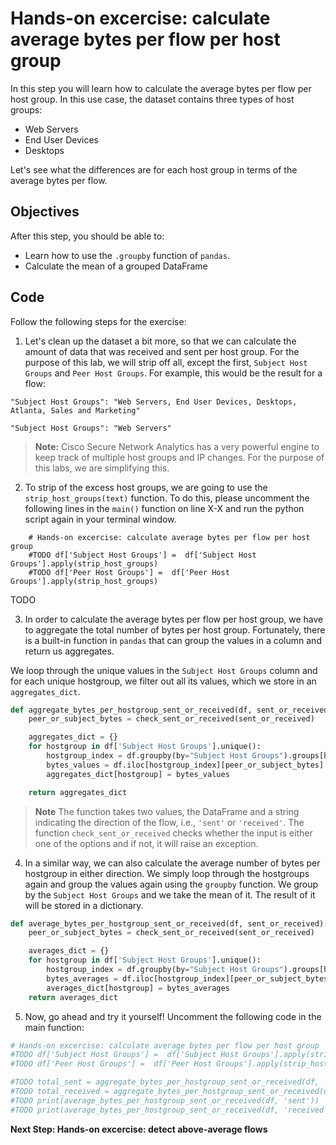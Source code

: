 # Hands-on excercise: calculate average bytes per flow per host group
In this step you will learn how to calculate the average bytes per flow per host group. In this use case, the dataset contains three types of host groups: 

* Web Servers
* End User Devices
* Desktops

Let's see what the differences are for each host group in terms of the average bytes per flow. 

## Objectives

After this step, you should be able to:

* Learn how to use the `.groupby` function of `pandas`. 
* Calculate the mean of a grouped DataFrame


## Code
Follow the following steps for the exercise:

1. Let's clean up the dataset a bit more, so that we can calculate the amount of data that was received and sent per host group. For the purpose of this lab, we will strip off all, except the first, `Subject Host Groups` and `Peer Host Groups`. For example, this would be the result for a flow:

`"Subject Host Groups": "Web Servers, End User Devices, Desktops, Atlanta, Sales and Marketing"`

`"Subject Host Groups": "Web Servers"`

> **Note:** Cisco Secure Network Analytics has a very powerful engine to keep track of multiple host groups and IP changes. For the purpose of this labs, we are simplifying this.

2. To strip of the excess host groups, we are going to use the `strip_host_groups(text)` function. To do this, please uncomment the following lines in the `main()` function on line X-X and run the python script again in your terminal window.

```
    # Hands-on excercise: calculate average bytes per flow per host group
    #TODO df['Subject Host Groups'] =  df['Subject Host Groups'].apply(strip_host_groups)
    #TODO df['Peer Host Groups'] =  df['Peer Host Groups'].apply(strip_host_groups)
```

TODO

3. In order to calculate the average bytes per flow per host group, we have to aggregate the total number of bytes per host group. Fortunately, there is a built-in function in `pandas` that can group the values in a column and return us aggregates. 

We loop through the unique values in the `Subject Host Groups` column and for each unique hostgroup, we filter out all its values, which we store in an `aggregates_dict`.

```python
def aggregate_bytes_per_hostgroup_sent_or_received(df, sent_or_received):
    peer_or_subject_bytes = check_sent_or_received(sent_or_received)

    aggregates_dict = {}
    for hostgroup in df['Subject Host Groups'].unique():
        hostgroup_index = df.groupby(by="Subject Host Groups").groups[hostgroup]
        bytes_values = df.iloc[hostgroup_index][peer_or_subject_bytes].values
        aggregates_dict[hostgroup] = bytes_values

    return aggregates_dict
```

>**Note** The function takes two values, the DataFrame and a string indicating the direction of the flow, i.e., `'sent'` or `'received'`. The function `check_sent_or_received` checks whether the input is either one of the options and if not, it will raise an exception. 

4. In a similar way, we can also calculate the average number of bytes per hostgroup in either direction. We simply loop through the hostgroups again and group the values again using the `groupby` function. We group by the `Subject Host Groups` and we take the mean of it. The result of it will be stored in a dictionary. 

```python
def average_bytes_per_hostgroup_sent_or_received(df, sent_or_received):
    peer_or_subject_bytes = check_sent_or_received(sent_or_received)

    averages_dict = {}
    for hostgroup in df['Subject Host Groups'].unique():
        hostgroup_index = df.groupby(by="Subject Host Groups").groups[hostgroup]
        bytes_averages = df.iloc[hostgroup_index][peer_or_subject_bytes].values.mean()
        averages_dict[hostgroup] = bytes_averages
    return averages_dict
```

5. Now, go ahead and try it yourself! Uncomment the following code in the main function: 

```python
# Hands-on excercise: calculate average bytes per flow per host group
#TODO df['Subject Host Groups'] =  df['Subject Host Groups'].apply(strip_host_groups)
#TODO df['Peer Host Groups'] =  df['Peer Host Groups'].apply(strip_host_groups)

#TODO total_sent = aggregate_bytes_per_hostgroup_sent_or_received(df, 'sent')
#TODO total_received = aggregate_bytes_per_hostgroup_sent_or_received(df, 'received')
#TODO print(average_bytes_per_hostgroup_sent_or_received(df, 'sent'))
#TODO print(average_bytes_per_hostgroup_sent_or_received(df, 'received'))
```






**Next Step: Hands-on excercise: detect above-average flows**